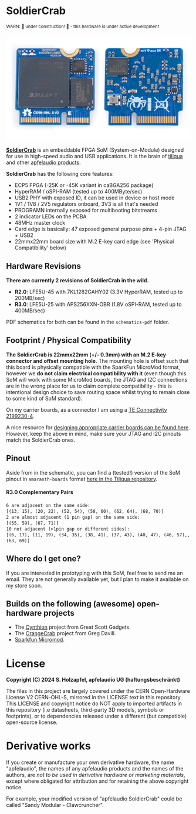 # SoldierCrab

<sup>WARN: :construction: under construction! :construction: - this hardware is under active development</sup>

![Image of SoldierCrab R2.0 top and bottom](img/soldiercrab-r2.jpg)

[**SoldierCrab**](https://en.wikipedia.org/wiki/Mictyris_longicarpus) is an embeddable FPGA SoM (System-on-Module) designed for use in high-speed audio and USB applications.
It is the brain of [tiliqua](https://github.com/apfelaudio/tiliqua) and other [apfelaudio products](https://apfelaudio.com/).

**SoldierCrab** has the following core features:
- ECP5 FPGA (-25K or -45K variant in caBGA256 package)
- HyperRAM / oSPI-RAM (tested up to 400MByte/sec)
- USB2 PHY with exposed ID, it can be used in device or host mode
- 1V1 / 1V8 / 2V5 regulators onboard, 3V3 is all that's needed
- PROGRAMN internally exposed for multibooting bitstreams
- 2 indicator LEDs on the PCBA
- 48MHz master clock
- Card edge is basically: 47 exposed general purpose pins + 4-pin JTAG + USB2
- 22mmx22mm board size with M.2 E-key card edge (see 'Physical Compatibility' below)

## Hardware Revisions

**There are currently 2 revisions of SoldierCrab in the wild.**
- **R2.0**: LFE5U-45 with 7KL1282GAHY02 (3.3V HyperRAM, tested up to 200MB/sec)
- **R3.0**: LFE5U-25 with APS256XXN-OBR (1.8V oSPI-RAM, tested up to 400MB/sec)

PDF schematics for both can be found in the `schematics-pdf` folder.

## Footprint / Physical Compatibility

**The SoldierCrab is 22mmx22mm (+/- 0.3mm) with an M.2 E-key connector and offset mounting hole**. The mounting hole is offset such that this board is physically compatible with the SparkFun MicroMod format, however we **do not claim electrical compatibility with it** (even though this SoM will work with some MicroMod boards, the JTAG and I2C connections are in the wrong place for us to claim complete compatibility - this is intentional design choice to save routing space whilst trying to remain close to some kind of SoM standard).

On my carrier boards, as a connector I am using a [TE Connectivity 2199230-4](https://www.lcsc.com/product-detail/Edgeboard-Connectors_TE-Connectivity-2199230-4_C2977809.html).

A nice resource for [designing appropriate carrier boards can be found here](https://learn.sparkfun.com/tutorials/designing-with-micromod/how-to-design-a-micromod-carrier-board). However, keep the above in mind, make sure your JTAG and I2C pinouts match the SoldierCrab ones.

## Pinout

Aside from in the schematic, you can find a (tested!) version of the SoM pinout in `amaranth-boards` format [here in the Tiliqua repository](https://github.com/apfelaudio/tiliqua/blob/e4d43d70f0be8f8c47809bad94cfb414b5939a86/gateware/src/tiliqua/tiliqua_platform.py#L18-L129).

#### R3.0 Complementary Pairs

```
6 are adjacent on the same side:
[(13, 15), (20, 22), (52, 54), (58, 60), (62, 64), (68, 70)]
2 are almost adjacent (1 pin gap) on the same side:
[(55, 59), (67, 71)]
10 not adjacent (>1pin gap or different sides):
[(6, 17), (11, 19), (34, 35), (38, 41), (37, 43), (40, 47), (46, 57),, (63, 69)]
```

## Where do I get one?

If you are interested in prototyping with this SoM, feel free to send me an email. They are not generally available yet, but I plan to make it available on my store soon.

## Builds on the following (awesome) open-hardware projects
- The [Cynthion](https://github.com/greatscottgadgets/cynthion-hardware) project from Great Scott Gadgets.
- The [OrangeCrab](https://github.com/orangecrab-fpga/orangecrab-hardware) project from Greg Davill.
- [Sparkfun Micromod](https://www.sparkfun.com/micromod).

# License

**Copyright (C) 2024 S. Holzapfel, apfelaudio UG (haftungsbeschränkt)**

The files in this project are largely covered under the CERN Open-Hardware License V2 CERN-OHL-S, mirrored in the LICENSE text in this repository. This LICENSE and copyright notice do NOT apply to imported artifacts in this repository (i.e datasheets, third-party 3D models, symbols or footprints), or to dependencies released under a different (but compatible) open-source license.

# Derivative works

If you create or manufacture your own derivative hardware, the name "apfelaudio", the names of any apfelaudio products and the names of the authors, are *not to be used in derivative hardware or marketing materials*, except where obligated for attribution and for retaining the above copyright notice.

For example, your modified version of "apfelaudio SoldierCrab" could be called "Sandy Modular - Clawcruncher".
